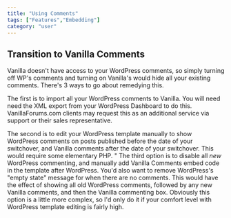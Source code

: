 ```yaml
---
title: "Using Comments"
tags: ["Features","Embedding"]
category: "user"
---
```


## Transition to Vanilla Comments

Vanilla doesn't have access to your WordPress comments, so simply turning off WP's comments and turning on Vanilla's would hide all your existing comments.
There's 3 ways to go about remedying this.

The first is to import all your WordPress comments to Vanilla. You will need need the XML export from your WordPress Dashboard to do this. VanillaForums.com clients may request this as an additional service via support or their sales representative.

The second is to edit your WordPress template manually to show WordPress comments on posts published before the date of your switchover, and Vanilla comments after the date of your switchover. This would require some elementary PHP.
"
The third option is to disable all *new* WordPress commenting, and manually add Vanilla Comments embed code in the template after WordPress. You'd also want to remove WordPress's "empty state" message for when there are no comments. This would have the effect of showing all old WordPress comments, followed by any new Vanilla comments, and then the Vanilla commenting box. Obviously this option is a little more complex, so I'd only do it if your comfort level with WordPress template editing is fairly high.
